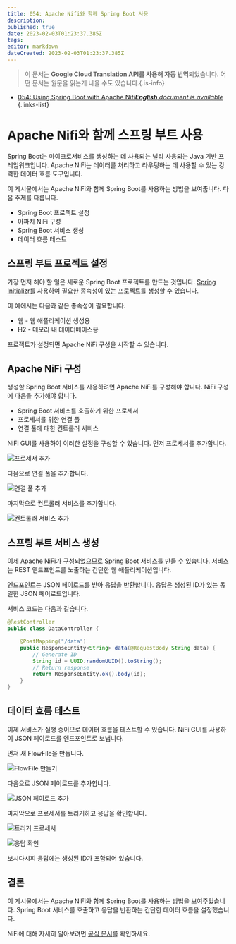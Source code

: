 ```yaml
---
title: 054: Apache Nifi와 함께 Spring Boot 사용
description: 
published: true
date: 2023-02-03T01:23:37.385Z
tags: 
editor: markdown
dateCreated: 2023-02-03T01:23:37.385Z
---
```


> 이 문서는 **Google Cloud Translation API를 사용해 자동 번역**되었습니다.
어떤 문서는 원문을 읽는게 나을 수도 있습니다.{.is-info}



- [054: Using Spring Boot with Apache Nifi***English** document is available*](/en/Knowledge-base/Spring-Boot/Learning/054-using-spring-boot-with-apache-nifi)
{.links-list}


# Apache Nifi와 함께 스프링 부트 사용

Spring Boot는 마이크로서비스를 생성하는 데 사용되는 널리 사용되는 Java 기반 프레임워크입니다. Apache NiFi는 데이터를 처리하고 라우팅하는 데 사용할 수 있는 강력한 데이터 흐름 도구입니다.

이 게시물에서는 Apache NiFi와 함께 Spring Boot를 사용하는 방법을 보여줍니다. 다음 주제를 다룹니다.

* Spring Boot 프로젝트 설정
* 아파치 NiFi 구성
* Spring Boot 서비스 생성
* 데이터 흐름 테스트

## 스프링 부트 프로젝트 설정

가장 먼저 해야 할 일은 새로운 Spring Boot 프로젝트를 만드는 것입니다. [Spring Initializr](https://start.spring.io/)를 사용하여 필요한 종속성이 있는 프로젝트를 생성할 수 있습니다.

이 예에서는 다음과 같은 종속성이 필요합니다.

* 웹 - 웹 애플리케이션 생성용
* H2 - 메모리 내 데이터베이스용

프로젝트가 설정되면 Apache NiFi 구성을 시작할 수 있습니다.

## Apache NiFi 구성

생성할 Spring Boot 서비스를 사용하려면 Apache NiFi를 구성해야 합니다. NiFi 구성에 다음을 추가해야 합니다.

* Spring Boot 서비스를 호출하기 위한 프로세서
* 프로세서를 위한 연결 풀
* 연결 풀에 대한 컨트롤러 서비스

NiFi GUI를 사용하여 이러한 설정을 구성할 수 있습니다. 먼저 프로세서를 추가합니다.

![프로세서 추가](https://i.imgur.com/Lb6qyFW.png)

다음으로 연결 풀을 추가합니다.

![연결 풀 추가](https://i.imgur.com/vH8X3zJ.png)

마지막으로 컨트롤러 서비스를 추가합니다.

![컨트롤러 서비스 추가](https://i.imgur.com/g4SVfyi.png)

## 스프링 부트 서비스 생성

이제 Apache NiFi가 구성되었으므로 Spring Boot 서비스를 만들 수 있습니다. 서비스는 REST 엔드포인트를 노출하는 간단한 웹 애플리케이션입니다.

엔드포인트는 JSON 페이로드를 받아 응답을 반환합니다. 응답은 생성된 ID가 있는 동일한 JSON 페이로드입니다.

서비스 코드는 다음과 같습니다.

```java
@RestController
public class DataController {

    @PostMapping("/data")
    public ResponseEntity<String> data(@RequestBody String data) {
        // Generate ID
        String id = UUID.randomUUID().toString();
        // Return response
        return ResponseEntity.ok().body(id);
    }
}
```

## 데이터 흐름 테스트

이제 서비스가 실행 중이므로 데이터 흐름을 테스트할 수 있습니다. NiFi GUI를 사용하여 JSON 페이로드를 엔드포인트로 보냅니다.

먼저 새 FlowFile을 만듭니다.

![FlowFile 만들기](https://i.imgur.com/TGiukC5.png)

다음으로 JSON 페이로드를 추가합니다.

![JSON 페이로드 추가](https://i.imgur.com/l0v4tqO.png)

마지막으로 프로세서를 트리거하고 응답을 확인합니다.

![트리거 프로세서](https://i.imgur.com/JY4fZUO.png)

![응답 확인](https://i.imgur.com/5AFw8gG.png)

보시다시피 응답에는 생성된 ID가 포함되어 있습니다.

## 결론

이 게시물에서는 Apache NiFi와 함께 Spring Boot를 사용하는 방법을 보여주었습니다. Spring Boot 서비스를 호출하고 응답을 반환하는 간단한 데이터 흐름을 설정했습니다.

NiFi에 대해 자세히 알아보려면 [공식 문서](https://nifi.apache.org/docs.html)를 확인하세요.